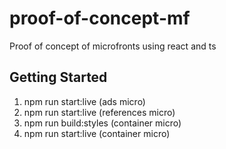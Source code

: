# proof-of-concept-mf
Proof of concept of microfronts using react and ts

## Getting Started
1. npm run start:live (ads micro)
2. npm run start:live (references micro)
3. npm run build:styles (container micro)
4. npm run start:live (container micro)
